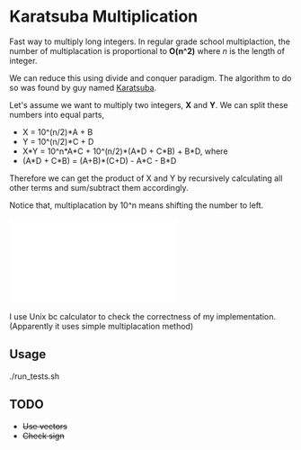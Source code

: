 Karatsuba Multiplication
========================

Fast way to multiply long integers.
In regular grade school multiplaction, the number of multiplacation is 
proportional to **O(n^2)** where _n_ is the length of integer.

We can reduce this using divide and conquer paradigm. The algorithm to do so 
was found by guy named [Karatsuba](http://en.wikipedia.org/wiki/Karatsuba_algorithm).

Let's assume we want to multiply two integers, **X** and **Y**.
We can split these numbers into equal parts,
* X = 10^(n/2)\*A + B
* Y = 10^(n/2)\*C + D
* X\*Y = 10^n\*A\*C + 10^(n/2)\*(A\*D + C\*B) + B\*D, where
* (A\*D + C\*B) = (A+B)\*(C+D) - A\*C - B\*D

Therefore we can get the product of X and Y by recursively calculating 
all other terms and sum/subtract them accordingly.

Notice that, multiplacation by 10^n means shifting the number to left.

![results](results.pdf)

I use Unix bc calculator to check the correctness of my implementation.
(Apparently it uses simple multiplacation method)

Usage
-----
./run\_tests.sh

TODO
----
* <s>Use vectors</s>
* <s>Check sign</s>
